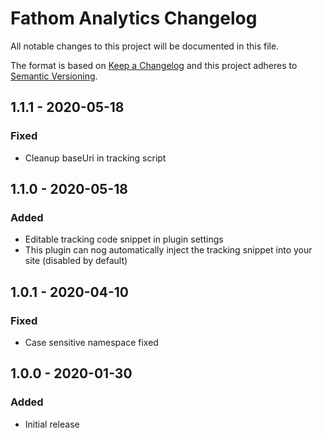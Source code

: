 # Fathom Analytics Changelog

All notable changes to this project will be documented in this file.

The format is based on [Keep a Changelog](http://keepachangelog.com/) and this project adheres to [Semantic Versioning](http://semver.org/).

## 1.1.1 - 2020-05-18
### Fixed
- Cleanup baseUri in tracking script

## 1.1.0 - 2020-05-18
### Added
- Editable tracking code snippet in plugin settings
- This plugin can nog automatically inject the tracking snippet into your site (disabled by default)

## 1.0.1 - 2020-04-10
### Fixed
- Case sensitive namespace fixed

## 1.0.0 - 2020-01-30
### Added
- Initial release
